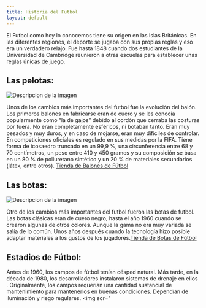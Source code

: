 ```yaml
---
title: Historia del Futbol
layout: default
---
```

El Futbol como hoy lo conocemos tiene su origen en las Islas Británicas. En las diferentes regiones, el deporte se jugaba con sus propias reglas y eso era un verdadero relajo. 
Fue hasta 1848 cuando dos estudiantes de la Universidad de Cambridge reunieron a otras escuelas para establecer unas reglas únicas de juego.

## Las pelotas:
<img src="https://altamiracole.es/wp-content/uploads/2022/04/historia-bal%C3%B3n-.jpg" alt="Descripcion de la imagen">

Unos de los cambios más importantes del futbol fue la evolución del balón.
Los primeros balones en fabricarse eran de cuero y se les conocía popularmente como “la de gajos” debido al cordón que cerraba las costuras por fuera.
No eran completamente esféricos, ni botaban tanto. Eran muy pesados y muy duros, y en caso de mojarse, eran muy difíciles de controlar.
En competiciones oficiales es regulado en sus medidas por la FIFA. Tiene forma de icosaedro truncado en un 99,9 %, una circunferencia entre 68 y 70 centímetros, un peso entre 410 y 450 gramos y su composición se basa en un 80 % de poliuretano sintético y un 20 % de materiales secundarios (látex, entre otros).
[Tienda de Balones de Fútbol]

[Tienda de Balones de Fútbol]:https://www.futbolemotion.com/es/accesorios-de-futbol?gad_source=1&gclid=EAIaIQobChMIxcWJovaXiQMVBFFBAh2dXTpBEAAYASAAEgL4_fD_BwE


## Las botas:
<img src="https://innovacionybotasdefutbol.wordpress.com/wp-content/uploads/2015/10/captura-de-pantalla-2015-10-22-a-las-23-17-54.png" alt="Descripcion de la imagen">

Otro de los cambios más importantes del futbol fueron las botas de futbol.
Las botas clásicas eran de cuero negro, hasta el año 1960 cuando se crearon algunas de otros colores. 
Aunque la gama no era muy variada se salía de lo común. 
Unos años después cuando la tecnología hizo posible adaptar materiales a los gustos de los jugadores.[Tienda de Botas de Fútbol]

[Tienda de Botas de Fútbol]:https://www.futbolemotion.com/botas-de-futbol?gad_source=1&gclid=EAIaIQobChMIqof_rfWXiQMVSDwGAB1RzhCqEAAYASAAEgJHQvD_BwE

## Estadios de Fútbol:

Antes de 1960, los campos de fútbol tenían césped natural. Más tarde, en la década de 1980, los desarrolladores instalaron sistemas de drenaje en ellos . 
Originalmente, los campos requerían una cantidad sustancial de mantenimiento para mantenerlos en buenas condiciones. 
Dependían de iluminación y riego regulares.
<img scr="
